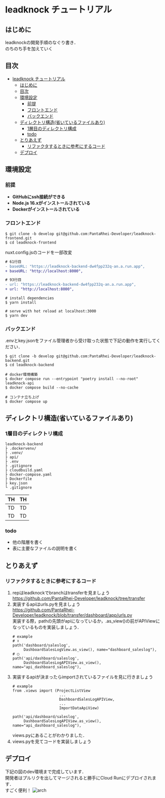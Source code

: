 # leadknock チュートリアル

## はじめに
leadknockの開発手順のなぐり書き．</br>
のちのち手を加えていく

## 目次
- [leadknock チュートリアル](#leadknock-チュートリアル)
  - [はじめに](#はじめに)
  - [目次](#目次)
  - [環境設定](#環境設定)
    - [前提](#前提)
    - [フロントエンド](#フロントエンド)
    - [バックエンド](#バックエンド)
  - [ディレクトリ構造(省いているファイルあり)](#ディレクトリ構造省いているファイルあり)
    - [1層目のディレクトリ構成](#1層目のディレクトリ構成)
    - [todo](#todo)
  - [とりあえず](#とりあえず)
    - [リファクタするときに参考にするコード](#リファクタするときに参考にするコード)
  - [デプロイ](#デプロイ)

## 環境設定

### 前提
- **GitHubにssh接続ができる**
- **Node.js 16.xがインストールされている**
- **Dockerがインストールされている**

### フロントエンド
```
$ git clone -b develop git@github.com:PantaRhei-Developer/leadknock-frontend.git
$ cd leadknock-frontend
```
nuxt.config.jsのコードを一部改変
```diff
# 61行目
- baseURL: "https://leadknock-backend-dw4fpp232q-an.a.run.app",
+ baseURL: "http://localhost:8000",

# 93行目
- url: "https://leadknock-backend-dw4fpp232q-an.a.run.app",
+ url: "http://localhost:8000",
```
```
# install dependencies
$ yarn install

# serve with hot reload at localhost:3000
$ yarn dev
```

### バックエンド
.envとkey.jsonをファイル管理者から受け取った状態で下記の動作を実行してください．
```
$ git clone -b develop git@github.com:PantaRhei-Developer/leadknock-backend.git
$ cd leadknock-backend

# docker環境構築
$ docker compose run --entrypoint "poetry install --no-root" leadknock-api
$ docker compose build --no-cache

# コンテナ立ち上げ
$ docker compose up
```

## ディレクトリ構造(省いているファイルあり)
### 1層目のディレクトリ構成
```
leadknock-backend
├ .dockervenv/
├ .venv/
├ api/
├ .env
├ .gitignore
├ cloudbuild.yaml
├ docker-compose.yaml
├ Dockerfile
├ key.json
└ .gitignore
```

| TH | TH |
| ---- | ---- |
| TD | TD |
| TD | TD |

### todo
- 他の階層を書く
- 表に主要なファイルの説明を書く

## とりあえず
### リファクタするときに参考にするコード
1. repはleadknockでbranchはtransferを見ましょう</br>
   https://github.com/PantaRhei-Developer/leadknock/tree/transfer
2. 実装するapiはurls.pyを見ましょう</br>
   https://github.com/PantaRhei-Developer/leadknock/blob/transfer/dashboard/app/urls.py</br>
   実装する際，pathの先頭がapiになっているか，.as_view()の前がAPIViewになっているものを実装しましょう．
   ```
   # example
   # ☓
   path('dashboard/saleslog',
        DashboardSalesLogView.as_view(), name="dashboard_saleslog"),
   # ◯
   path('api/dashboard/saleslog',
        DashboardSalesLogAPIView.as_view(), name="api_dashboard_saleslog"),
   ```
3. 実装するapiが決まったらimportされているファイルを見に行きましょう</br>
   ```
   # example
   from .views import (ProjectListView
                        ...
                        DashboardSalesLogAPIView,
                        ...
                        ImportDataApiView)

   path('api/dashboard/saleslog',
        DashboardSalesLogAPIView.as_view(), name="api_dashboard_saleslog"),
   ```
   views.pyにあることがわかりました．
4. views.pyを見てコードを実装しましょう

## デプロイ
下記の図のdev環境まで完成しています．</br>
開発者はプルリクを出してマージされると勝手にCloud Runにデプロイされます．</br>
すごく便利！
![arch](https://github.com/PantaRhei-Developer/WIKI-PantaRhei/assets/147671633/a58aee43-d1d4-42a0-8201-d39686f471b5)
